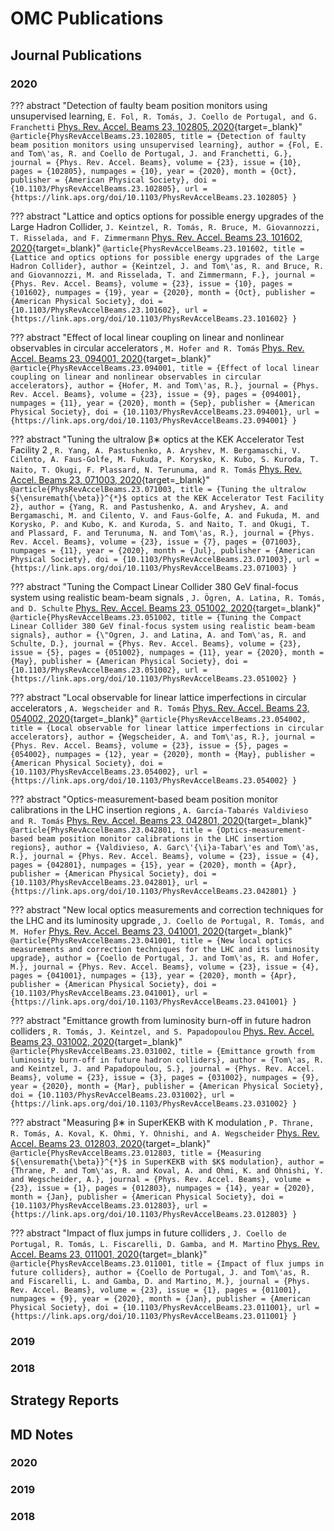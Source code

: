 
# OMC Publications

## Journal Publications

### 2020

??? abstract "Detection of faulty beam position monitors using unsupervised learning, `E. Fol, R. Tomás, J. Coello de Portugal, and G. Franchetti`  [Phys. Rev. Accel. Beams 23, 102805, 2020](https://journals.aps.org/prab/abstract/10.1103/PhysRevAccelBeams.23.102805){target=_blank}"
    ```
    @article{PhysRevAccelBeams.23.102805,
      title = {Detection of faulty beam position monitors using unsupervised learning},
      author = {Fol, E. and Tom\'as, R. and Coello de Portugal, J. and Franchetti, G.},
      journal = {Phys. Rev. Accel. Beams},
      volume = {23},
      issue = {10},
      pages = {102805},
      numpages = {10},
      year = {2020},
      month = {Oct},
      publisher = {American Physical Society},
      doi = {10.1103/PhysRevAccelBeams.23.102805},
      url = {https://link.aps.org/doi/10.1103/PhysRevAccelBeams.23.102805}
    }
    ```

??? abstract "Lattice and optics options for possible energy upgrades of the Large Hadron Collider, `J. Keintzel, R. Tomás, R. Bruce, M. Giovannozzi, T. Risselada, and F. Zimmermann`  [Phys. Rev. Accel. Beams 23, 101602, 2020](https://journals.aps.org/prab/abstract/10.1103/PhysRevAccelBeams.23.101602){target=_blank}"
    ```
    @article{PhysRevAccelBeams.23.101602,
      title = {Lattice and optics options for possible energy upgrades of the Large Hadron Collider},
      author = {Keintzel, J. and Tom\'as, R. and Bruce, R. and Giovannozzi, M. and Risselada, T. and Zimmermann, F.},
      journal = {Phys. Rev. Accel. Beams},
      volume = {23},
      issue = {10},
      pages = {101602},
      numpages = {19},
      year = {2020},
      month = {Oct},
      publisher = {American Physical Society},
      doi = {10.1103/PhysRevAccelBeams.23.101602},
      url = {https://link.aps.org/doi/10.1103/PhysRevAccelBeams.23.101602}
    }
    ```

??? abstract "Effect of local linear coupling on linear and nonlinear observables in circular accelerators , `M. Hofer and R. Tomás`  [Phys. Rev. Accel. Beams 23, 094001, 2020](https://journals.aps.org/prab/abstract/10.1103/PhysRevAccelBeams.23.094001){target=_blank}"
    ```
    @article{PhysRevAccelBeams.23.094001,
      title = {Effect of local linear coupling on linear and nonlinear observables in circular accelerators},
      author = {Hofer, M. and Tom\'as, R.},
      journal = {Phys. Rev. Accel. Beams},
      volume = {23},
      issue = {9},
      pages = {094001},
      numpages = {11},
      year = {2020},
      month = {Sep},
      publisher = {American Physical Society},
      doi = {10.1103/PhysRevAccelBeams.23.094001},
      url = {https://link.aps.org/doi/10.1103/PhysRevAccelBeams.23.094001}
    }
    ```

??? abstract "Tuning the ultralow β∗ optics at the KEK Accelerator Test Facility 2 , `R. Yang, A. Pastushenko, A. Aryshev, M. Bergamaschi, V. Cilento, A. Faus-Golfe, M. Fukuda, P. Korysko, K. Kubo, S. Kuroda, T. Naito, T. Okugi, F. Plassard, N. Terunuma, and R. Tomás`  [Phys. Rev. Accel. Beams 23, 071003, 2020](https://journals.aps.org/prab/abstract/10.1103/PhysRevAccelBeams.23.071003){target=_blank}"
    ```
    @article{PhysRevAccelBeams.23.071003,
      title = {Tuning the ultralow ${\ensuremath{\beta}}^{*}$ optics at the KEK Accelerator Test Facility 2},
      author = {Yang, R. and Pastushenko, A. and Aryshev, A. and Bergamaschi, M. and Cilento, V. and Faus-Golfe, A. and Fukuda, M. and Korysko, P. and Kubo, K. and Kuroda, S. and Naito, T. and Okugi, T. and Plassard, F. and Terunuma, N. and Tom\'as, R.},
      journal = {Phys. Rev. Accel. Beams},
      volume = {23},
      issue = {7},
      pages = {071003},
      numpages = {11},
      year = {2020},
      month = {Jul},
      publisher = {American Physical Society},
      doi = {10.1103/PhysRevAccelBeams.23.071003},
      url = {https://link.aps.org/doi/10.1103/PhysRevAccelBeams.23.071003}
    }
    ```

??? abstract "Tuning the Compact Linear Collider 380 GeV final-focus system using realistic beam-beam signals , `J. Ögren, A. Latina, R. Tomás, and D. Schulte`  [Phys. Rev. Accel. Beams 23, 051002, 2020](https://journals.aps.org/prab/abstract/10.1103/PhysRevAccelBeams.23.051002){target=_blank}"
    ```
    @article{PhysRevAccelBeams.23.051002,
      title = {Tuning the Compact Linear Collider 380 GeV final-focus system using realistic beam-beam signals},
      author = {\"Ogren, J. and Latina, A. and Tom\'as, R. and Schulte, D.},
      journal = {Phys. Rev. Accel. Beams},
      volume = {23},
      issue = {5},
      pages = {051002},
      numpages = {11},
      year = {2020},
      month = {May},
      publisher = {American Physical Society},
      doi = {10.1103/PhysRevAccelBeams.23.051002},
      url = {https://link.aps.org/doi/10.1103/PhysRevAccelBeams.23.051002}
    }
    ```

??? abstract "Local observable for linear lattice imperfections in circular accelerators , `A. Wegscheider and R. Tomás`  [Phys. Rev. Accel. Beams 23, 054002, 2020](https://journals.aps.org/prab/abstract/10.1103/PhysRevAccelBeams.23.054002){target=_blank}"
    ```
    @article{PhysRevAccelBeams.23.054002,
      title = {Local observable for linear lattice imperfections in circular accelerators},
      author = {Wegscheider, A. and Tom\'as, R.},
      journal = {Phys. Rev. Accel. Beams},
      volume = {23},
      issue = {5},
      pages = {054002},
      numpages = {12},
      year = {2020},
      month = {May},
      publisher = {American Physical Society},
      doi = {10.1103/PhysRevAccelBeams.23.054002},
      url = {https://link.aps.org/doi/10.1103/PhysRevAccelBeams.23.054002}
    }
    ```

??? abstract "Optics-measurement-based beam position monitor calibrations in the LHC insertion regions , `A. García-Tabarés Valdivieso and R. Tomás`  [Phys. Rev. Accel. Beams 23, 042801, 2020](https://journals.aps.org/prab/abstract/10.1103/PhysRevAccelBeams.23.042801){target=_blank}"
    ```
    @article{PhysRevAccelBeams.23.042801,
      title = {Optics-measurement-based beam position monitor calibrations in the LHC insertion regions},
      author = {Valdivieso, A. Garc\'{\i}a-Tabar\'es and Tom\'as, R.},
      journal = {Phys. Rev. Accel. Beams},
      volume = {23},
      issue = {4},
      pages = {042801},
      numpages = {15},
      year = {2020},
      month = {Apr},
      publisher = {American Physical Society},
      doi = {10.1103/PhysRevAccelBeams.23.042801},
      url = {https://link.aps.org/doi/10.1103/PhysRevAccelBeams.23.042801}
    }
    ```

??? abstract "New local optics measurements and correction techniques for the LHC and its luminosity upgrade , `J. Coello de Portugal, R. Tomás, and M. Hofer`  [Phys. Rev. Accel. Beams 23, 041001, 2020](https://journals.aps.org/prab/abstract/10.1103/PhysRevAccelBeams.23.041001){target=_blank}"
    ```
    @article{PhysRevAccelBeams.23.041001,
      title = {New local optics measurements and correction techniques for the LHC and its luminosity upgrade},
      author = {Coello de Portugal, J. and Tom\'as, R. and Hofer, M.},
      journal = {Phys. Rev. Accel. Beams},
      volume = {23},
      issue = {4},
      pages = {041001},
      numpages = {13},
      year = {2020},
      month = {Apr},
      publisher = {American Physical Society},
      doi = {10.1103/PhysRevAccelBeams.23.041001},
      url = {https://link.aps.org/doi/10.1103/PhysRevAccelBeams.23.041001}
    }
    ```

??? abstract "Emittance growth from luminosity burn-off in future hadron colliders , `R. Tomás, J. Keintzel, and S. Papadopoulou`  [Phys. Rev. Accel. Beams 23, 031002, 2020](https://journals.aps.org/prab/abstract/10.1103/PhysRevAccelBeams.23.031002){target=_blank}"
    ```
    @article{PhysRevAccelBeams.23.031002,
      title = {Emittance growth from luminosity burn-off in future hadron colliders},
      author = {Tom\'as, R. and Keintzel, J. and Papadopoulou, S.},
      journal = {Phys. Rev. Accel. Beams},
      volume = {23},
      issue = {3},
      pages = {031002},
      numpages = {9},
      year = {2020},
      month = {Mar},
      publisher = {American Physical Society},
      doi = {10.1103/PhysRevAccelBeams.23.031002},
      url = {https://link.aps.org/doi/10.1103/PhysRevAccelBeams.23.031002}
    }
    ```

??? abstract "Measuring β∗ in SuperKEKB with K modulation , `P. Thrane, R. Tomás, A. Koval, K. Ohmi, Y. Ohnishi, and A. Wegscheider`  [Phys. Rev. Accel. Beams 23, 012803, 2020](https://journals.aps.org/prab/abstract/10.1103/PhysRevAccelBeams.23.012803){target=_blank}"
    ```
    @article{PhysRevAccelBeams.23.012803,
      title = {Measuring ${\ensuremath{\beta}}^{*}$ in SuperKEKB with $K$ modulation},
      author = {Thrane, P. and Tom\'as, R. and Koval, A. and Ohmi, K. and Ohnishi, Y. and Wegscheider, A.},
      journal = {Phys. Rev. Accel. Beams},
      volume = {23},
      issue = {1},
      pages = {012803},
      numpages = {14},
      year = {2020},
      month = {Jan},
      publisher = {American Physical Society},
      doi = {10.1103/PhysRevAccelBeams.23.012803},
      url = {https://link.aps.org/doi/10.1103/PhysRevAccelBeams.23.012803}
    }
    ```

??? abstract "Impact of flux jumps in future colliders , `J. Coello de Portugal, R. Tomás, L. Fiscarelli, D. Gamba, and M. Martino`  [Phys. Rev. Accel. Beams 23, 011001, 2020](https://journals.aps.org/prab/abstract/10.1103/PhysRevAccelBeams.23.011001){target=_blank}"
    ```
    @article{PhysRevAccelBeams.23.011001,
      title = {Impact of flux jumps in future colliders},
      author = {Coello de Portugal, J. and Tom\'as, R. and Fiscarelli, L. and Gamba, D. and Martino, M.},
      journal = {Phys. Rev. Accel. Beams},
      volume = {23},
      issue = {1},
      pages = {011001},
      numpages = {9},
      year = {2020},
      month = {Jan},
      publisher = {American Physical Society},
      doi = {10.1103/PhysRevAccelBeams.23.011001},
      url = {https://link.aps.org/doi/10.1103/PhysRevAccelBeams.23.011001}
    }
    ```

### 2019

### 2018

## Strategy Reports

## MD Notes

### 2020

### 2019

### 2018
